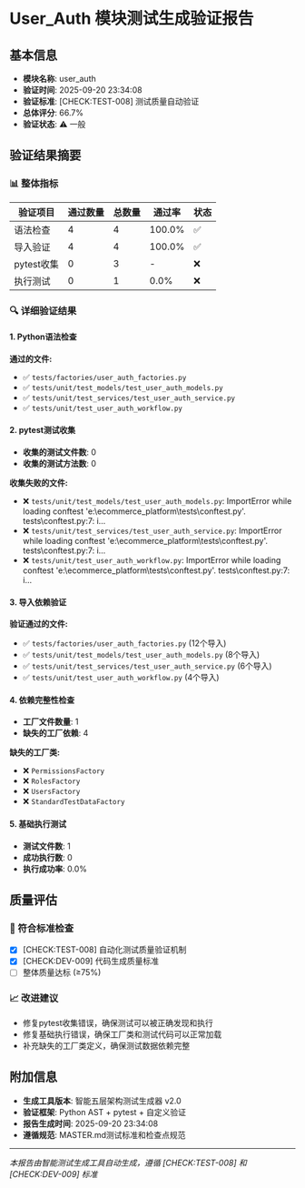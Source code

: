 # User_Auth 模块测试生成验证报告

## 基本信息
- **模块名称**: user_auth
- **验证时间**: 2025-09-20 23:34:08
- **验证标准**: [CHECK:TEST-008] 测试质量自动验证
- **总体评分**: 66.7%
- **验证状态**: ⚠️ 一般

## 验证结果摘要

### 📊 整体指标
| 验证项目 | 通过数量 | 总数量 | 通过率 | 状态 |
|---------|---------|-------|-------|------|
| 语法检查 | 4 | 4 | 100.0% | ✅ |
| 导入验证 | 4 | 4 | 100.0% | ✅ |
| pytest收集 | 0 | 3 | - | ❌ |
| 执行测试 | 0 | 1 | 0.0% | ❌ |

### 🔍 详细验证结果

#### 1. Python语法检查
**通过的文件:**
- ✅ `tests/factories/user_auth_factories.py`
- ✅ `tests/unit/test_models/test_user_auth_models.py`
- ✅ `tests/unit/test_services/test_user_auth_service.py`
- ✅ `tests/unit/test_user_auth_workflow.py`


#### 2. pytest测试收集
- **收集的测试文件数**: 0
- **收集的测试方法数**: 0

**收集失败的文件:**
- ❌ `tests/unit/test_models/test_user_auth_models.py`: ImportError while loading conftest 'e:\ecommerce_platform\tests\conftest.py'.
tests\conftest.py:7: i...
- ❌ `tests/unit/test_services/test_user_auth_service.py`: ImportError while loading conftest 'e:\ecommerce_platform\tests\conftest.py'.
tests\conftest.py:7: i...
- ❌ `tests/unit/test_user_auth_workflow.py`: ImportError while loading conftest 'e:\ecommerce_platform\tests\conftest.py'.
tests\conftest.py:7: i...


#### 3. 导入依赖验证
**验证通过的文件:**
- ✅ `tests/factories/user_auth_factories.py` (12个导入)
- ✅ `tests/unit/test_models/test_user_auth_models.py` (8个导入)
- ✅ `tests/unit/test_services/test_user_auth_service.py` (6个导入)
- ✅ `tests/unit/test_user_auth_workflow.py` (4个导入)


#### 4. 依赖完整性检查
- **工厂文件数量**: 1
- **缺失的工厂依赖**: 4

**缺失的工厂类:**
- ❌ `PermissionsFactory`
- ❌ `RolesFactory`
- ❌ `UsersFactory`
- ❌ `StandardTestDataFactory`


#### 5. 基础执行测试
- **测试文件数**: 1
- **成功执行数**: 0
- **执行成功率**: 0.0%

## 质量评估

### 🎯 符合标准检查
- [x] [CHECK:TEST-008] 自动化测试质量验证机制
- [x] [CHECK:DEV-009] 代码生成质量标准
- [ ] 整体质量达标 (≥75%)

### 📈 改进建议
- 修复pytest收集错误，确保测试可以被正确发现和执行
- 修复基础执行错误，确保工厂类和测试代码可以正常加载
- 补充缺失的工厂类定义，确保测试数据依赖完整


## 附加信息
- **生成工具版本**: 智能五层架构测试生成器 v2.0
- **验证框架**: Python AST + pytest + 自定义验证
- **报告生成时间**: 2025-09-20 23:34:08
- **遵循规范**: MASTER.md测试标准和检查点规范

---
*本报告由智能测试生成工具自动生成，遵循 [CHECK:TEST-008] 和 [CHECK:DEV-009] 标准*
